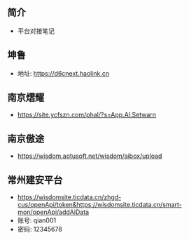 ## 简介

+ 平台对接笔记

## 坤鲁

+ 地址: https://d6cnext.haolink.cn

## 南京熠耀

+ https://site.ycfszn.com/phal/?s=App.AI.Setwarn

## 南京傲途

+ https://wisdom.aotusoft.net/wisdom/aibox/upload

## 常州建安平台

+ https://wisdomsite.ticdata.cn/zhgd-cus/openApi/token&https://wisdomsite.ticdata.cn/smart-mon/openApi/addAiData
+ 账号: qian001
+ 密码: 12345678